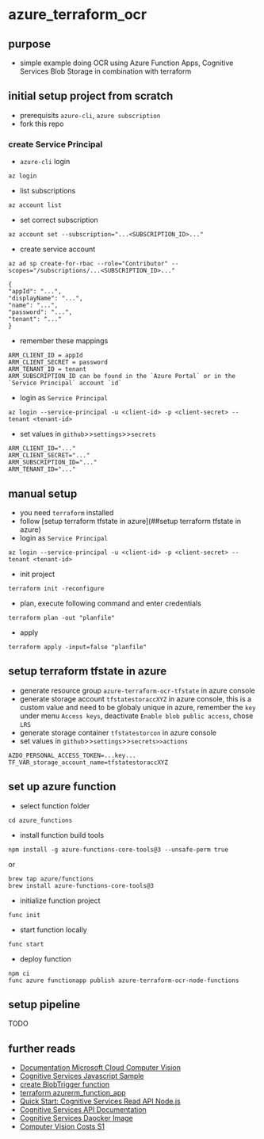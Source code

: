 # azure_terraform_ocr

## purpose
* simple example doing OCR using Azure Function Apps, Cognitive Services Blob Storage in combination with terraform

## initial setup project from scratch
* prerequisits `azure-cli`, `azure subscription`
* fork this repo

### create Service Principal
* `azure-cli` login
```shell
az login
```
* list subscriptions
```shell
az account list
```

* set correct subscription
```shell
az account set --subscription="...<SUBSCRIPTION_ID>..."
```

* create service account
```shell
az ad sp create-for-rbac --role="Contributor" --scopes="/subscriptions/...<SUBSCRIPTION_ID>..."

{
"appId": "...",
"displayName": "...",
"name": "...",
"password": "...",
"tenant": "..."
}
```

* remember these mappings
```shell
ARM_CLIENT_ID = appId
ARM_CLIENT_SECRET = password
ARM_TENANT_ID = tenant
ARM_SUBSCRIPTION_ID can be found in the `Azure Portal` or in the `Service Principal` account `id`
```

* login as `Service Principal`
```shell
az login --service-principal -u <client-id> -p <client-secret> --tenant <tenant-id>
```

* set values in `github`>>`settings`>>`secrets`
```
ARM_CLIENT_ID="..."
ARM_CLIENT_SECRET="..."
ARM_SUBSCRIPTION_ID="..."
ARM_TENANT_ID="..."
```

## manual setup
* you need `terraform` installed
* follow [setup terraform tfstate in azure](##setup terraform tfstate in azure)
* login as `Service Principal`
```shell
az login --service-principal -u <client-id> -p <client-secret> --tenant <tenant-id>
```

* init project
```shell
terraform init -reconfigure
```

* plan, execute following command and enter credentials
```shell
terraform plan -out "planfile"
```

* apply
```shell
terraform apply -input=false "planfile"
```

## setup terraform tfstate in azure
* generate resource group `azure-terraform-ocr-tfstate` in azure console
* generate storage account `tfstatestoraccXYZ` in azure console, this is a custom value and need to be globaly unique in azure, remember the `key` under menu `Access keys`, deactivate `Enable blob public access`, chose `LRS`
* generate storage container `tfstatestorcon` in azure console
* set values in `github`>>`settings`>>`secrets>>actions`
```
AZDO_PERSONAL_ACCESS_TOKEN=...key...
TF_VAR_storage_account_name=tfstatestoraccXYZ
```

## set up azure function
* select function folder
```shell
cd azure_functions
```

* install function build tools
```shell
npm install -g azure-functions-core-tools@3 --unsafe-perm true
```
or 

```shell
brew tap azure/functions
brew install azure-functions-core-tools@3
```

* initialize function project
```shell
func init
```

* start function locally
```shell
func start
```

* deploy function
```shell
npm ci
func azure functionapp publish azure-terraform-ocr-node-functions
```

## setup pipeline
TODO

## further reads
* [Documentation Microsoft Cloud Computer Vision](https://docs.microsoft.com/de-de/azure/cognitive-services/computer-vision/)
* [Cognitive Services Javascript Sample](https://github.com/Azure-Samples/js-e2e-client-cognitive-services/tree/main/)
* [create BlobTrigger function](https://docs.microsoft.com/de-de/azure/azure-functions/functions-create-storage-blob-triggered-function)
* [terraform azurerm_function_app](https://registry.terraform.io/providers/hashicorp/azurerm/latest/docs/resources/function_app)
* [Quick Start: Cognitive Services Read API Node.js](https://docs.microsoft.com/en-us/azure/cognitive-services/computer-vision/quickstarts-sdk/client-library?tabs=visual-studio&pivots=programming-language-javascript)
* [Cognitive Services API Documentation](https://centraluseuap.dev.cognitive.microsoft.com/docs/services/computer-vision-v3-2/operations/5d986960601faab4bf452005)
* [Cognitive Services Daocker Image](https://hub.docker.com/_/microsoft-azure-cognitive-services-vision-read)
* [Computer Vision Costs S1](https://azure.microsoft.com/de-de/pricing/details/cognitive-services/)
